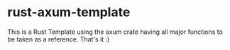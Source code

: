 # rust-axum-template

This is a Rust Template using the axum crate having all major functions to be taken as a reference. That's it :)
